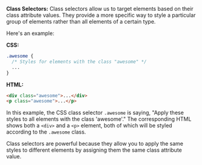 

**Class Selectors:**
Class selectors allow us to target elements based on their class attribute values. They provide a more specific way to style a particular group of elements rather than all elements of a certain type.

Here's an example:

**CSS:**
```css
.awesome {
  /* Styles for elements with the class "awesome" */
  ...
}
```

**HTML:**
```html
<div class="awesome">...</div>
<p class="awesome">...</p>
```

In this example, the CSS class selector `.awesome` is saying, "Apply these styles to all elements with the class 'awesome'." The corresponding HTML shows both a `<div>` and a `<p>` element, both of which will be styled according to the `.awesome` class.

Class selectors are powerful because they allow you to apply the same styles to different elements by assigning them the same class attribute value. 